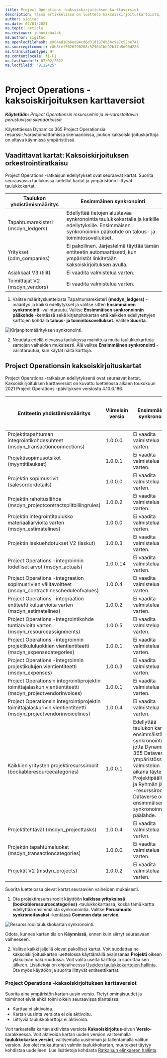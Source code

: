 ```yaml
---
title: Project Operations -kaksoiskirjoituksen karttaversiot
description: Tässä artikkelissa on luettelo kaksoiskirjoituskartoista, joita tarvitaan Dynamics 365 Project Operationsissa.
author: sigitac
ms.date: 07/01/2021
ms.topic: article
ms.reviewer: johnmichalak
ms.author: sigitac
ms.openlocfilehash: e904ad18b6ea94cd6d31d1878b5bc9e7c52be741
ms.sourcegitcommit: c8b8fef5626790208c5290b1bb92b17a5d90d286
ms.translationtype: HT
ms.contentlocale: fi-FI
ms.lasthandoff: 07/02/2022
ms.locfileid: "9112425"
---
```

# <a name="project-operations-dual-write-map-versions"></a>Project Operations -kaksoiskirjoituksen karttaversiot

_**Käytetään:** Project Operationsin resursseihin ja ei-varastoitaviin perustuvissa skenaarioissa_

Käytettäessä Dynamics 365 Project Operationsia resurssi-/varastoimattomissa skenaarioissa, joukon kaksoiskirjoituskarttoja on oltava käynnissä ympäristössä. 

## <a name="prerequisite-maps-dual-write-orchestration-solution"></a>Vaadittavat kartat: Kaksoiskirjoituksen orkestrointiratkaisu

Project Operations -ratkaisun edellytykset ovat seuraavat kartat. Suorita seuraavassa taulukossa luetellut kartat ja ympäristöön liittyvät taulukkokartat.

| Taulukon yhdistämismääritys | Ensimmäinen synkronointi |
| --- | --- |
| Tapahtumarekisteri (msdyn_ledgers) | Edellyttää tietojen alustavaa synkronointia taulukkokartalle ja kaikille edellytyksille. Ensimmäisen synkronoinnin pääkohde on talous- ja toimintosovellukset. |
| Yritykset (cdm_companies) | Ei pakollinen. Järjestelmä täyttää tämän entiteetin automaattisesti, kun ympäristöt linkitetään kaksoiskirjoituksen avulla. |
| Asiakkaat V3 (tilit) | Ei vaadita valmistelua varten. |
| Toimittajat V2 (msdyn_vendors) | Ei vaadita valmistelua varten. |

1. Valitse määritysluettelosta Tapahtumarekisteri **(msdyn\_ledgers)** -määritys ja kaikki edellytykset ja valitse sitten **Ensimmäinen synkronointi** -valintaruutu. Valitse **Ensimmäisen synkronoinnin pääkohde** -kentässä sekä kirjanpitokartan että kaikkien edellytettyjen karttojen kohdalla **talous- ja toimintosovellukset**. Valitse **Suorita**.

![Kirjanpitomäärityksen synkronointi.](media/DW6.png)

2. Noudata edellä olevassa taulukossa mainittuja muita taulukkokarttoja samojen vaiheiden mukaisesti. Älä valitse **Ensimmäinen synkronointi** -valintaruutua, kun käytät näitä karttoja.

## <a name="project-operations-dual-write-maps"></a>Project Operationsin kaksoiskirjoituskartat

Project Operations -ratkaisun edellytyksenä ovat seuraavat kartat. Kaksoiskirjoituksen karttaversiot on kuvattu luettelossa alkaen toukokuun 2021 Project Operations -päivityksen versiosta 4.10.0.186.

| Entiteetin yhdistämismääritys | Viimeisin versio | Ensimmäinen synkronointi | Pakollinen Dynamics 365 Finance -versio |
| --- | --- | --- | --- |
| Projektitapahtuman integrointikohdesuhteet (msdyn\_transactionconnections) | 1.0.0.0 | Ei vaadita valmistelua varten. ||
| Projektisopimusotsikot (myyntitilaukset) | 1.0.0.1 | Ei vaadita valmistelua varten. ||
| Projektin sopimusrivit (salesorderdetails) | 1.0.0.0 | Ei vaadita valmistelua varten. ||
| Projektin rahoituslähde (msdyn_projectcontractsplitbillingrules) | 1.0.0.2 | Ei vaadita valmistelua varten. ||
| Projektin integrointitaulukko materiaaliarvioita varten (msdyn\_estimatelines) | 1.0.0.0 | Ei vaadita valmistelua varten. ||
| Projektin laskuehdotukset V2 (laskut) | 1.0.0.3 | Ei vaadita valmistelua varten. ||
| Project Operations -integroinnin todelliset arvot (msdyn_actuals) | 1.0.0.14 | Ei vaadita valmistelua varten. ||
| Project Operations -integraation sopimusrivien välitavoitteet (msdyn_contractlinescheduleofvalues) | 1.0.0.4 | Ei vaadita valmistelua varten. ||
| Project Operations -integraation entiteetti kuluarvioita varten (msdyn_estimatelines) | 1.0.0.2 | Ei vaadita valmistelua varten. ||
| Project Operations -integrointikohde tuntiarvioita varten (msdyn_resourceassignments) | 1.0.0.5 | Ei vaadita valmistelua varten. ||
| Project Operations -integroinnin projektikululuokkien vientientiteetti (msdyn_expensecategories) | 1.0.0.1 | Ei vaadita valmistelua varten. ||
| Project Operations -integroinnin projektikulujen vientientiteetti (msdyn_expenses) | 1.0.0.3 | Ei vaadita valmistelua varten. ||
| Project Operationsin integrointiprojektin toimittajalaskun vientientiteetti (msdyn_projectvendorinvoices) | 1.0.0.1 | Ei vaadita valmistelua varten. |10.0.26 tai uudempi|
| Project Operationsin integrointiprojektin toimittajalaskurivin vientientiteetti (msdyn_projectvendorinvoicelines) | 1.0.0.4 | Ei vaadita valmistelua varten. | 10.0.26 tai uudempi |
| Kaikkien yritysten projektiresurssiroolit (bookableresourcecategories) | 1.0.0.1 | Edellyttää taulukon kartan ensimmäistä synkronointia, jotta Dynamics 365 Dataverse -ympäristössä valmistelun aikana täytetään Projektipäällikkö- ja Ryhmän jäsen -resurssiroolit. Dataverse on ensimmäisen synkronoinnin päälähde. ||
| Projektitehtävät (msdyn_projecttasks) | 1.0.0.4 | Ei vaadita valmistelua varten. ||
| Projektin tapahtumaluokat (msdyn_transactioncategories) | 1.0.0.0 | Ei vaadita valmistelua varten. ||
| Projektit V2 (msdyn_projects) | 1.0.0.2 | Ei vaadita valmistelua varten. ||

Suorita luettelossa olevat kartat seuraavien vaiheiden mukaisesti.

1. Ota projektiresurssiroolit käyttöön **kaikissa yrityksissä (bookableresourcecategories)** -taulukkokartassa, koska tämä kartta edellyttää ensimmäistä synkronointia. Valitse **Perusmuoto synkronoitavaksi** -kentässä **Common data service**. 

 ![Resurssiroolitaulukkokartan synkronointi.](media/6ResourceInitialSync.jpg)

 Odota, kunnes kartan tila on **Käynnissä**, ennen kuin siirryt seuraavaan vaiheeseen.

2. Valitse kaikki jäljellä olevat pakolliset kartat. Voit suodattaa ne kaksoiskirjoituskartan luettelossa käyttämällä avainsanaa **Projekti** oikean yläkulman hakuruudussa. Voit valita useita karttoja ja suorittaa sen jälkeen. Lisätietoja on ohjeaiheessa [Useiden taulukkokarttojen hallinta](/dynamics365/fin-ops-core/dev-itpro/data-entities/dual-write/multiple-entity-maps). Ota myös käyttöön ja suorita liittyvät entiteettikartat.

### <a name="project-operations-dual-write-map-versions"></a>Project Operations -kaksoiskirjoituksen karttaversiot

Suorita aina ympäristön kartan uusin versio. Tietyt ominaisuudet ja toiminnot eivät ehkä toimi oikein seuraavissa tilanteissa:

- Karttaa ei aktivoida.
- Kartan uusinta versiota ei ole aktivoitu. 
- Liittyviä taulukkokarttoja ei aktivoida.

Voit tarkastella kartan aktiivista versiota **Kaksoiskirjoitus**-sivun **Versio**-sarakkeessa. Voit aktivoida kartan uuden version valitsemalla **taulukkokartan versiot**, valitsemalla uusimman ja tallentamalla valitun version. Jos olet mukauttanut valmiin taulukkokartan, muutokset täytyy kohdistaa uudelleen. Lue lisätietoja kohdasta [Ratkaisun elinkaaren hallinta](/dynamics365/fin-ops-core/dev-itpro/data-entities/dual-write/app-lifecycle-management).
